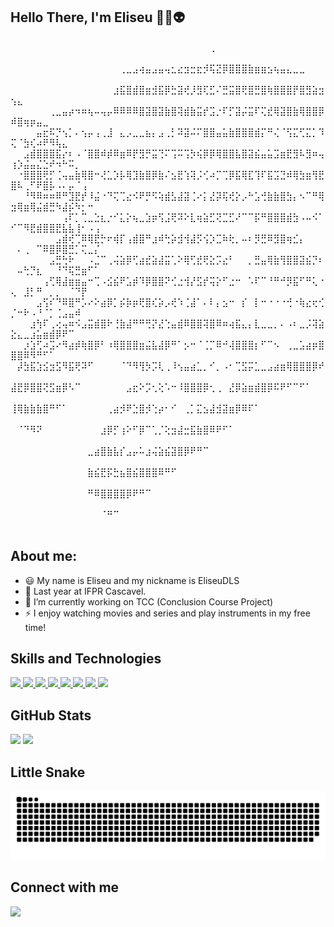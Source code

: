 ## Hello There, I'm Eliseu 🖖🏾👽

⠀⠀⠀⠀⠀⠀⠀⠀⠀⠀⠀⠀⠀⠀⠀⠀⠀⠀⠀⠀⠀⠀⠀⠀⠀⠀⠀⠀⠀⠀⠀⢀⠀⠀⠀⠀⠀⠀⠀⠀⠀⠀⠀⠀⠀⠀⠀⠀⠀⠀⠀⠀⠀⠀⠀⠀⠀⠀⠀⠀⠀⠀⠀
⠀⠀⠀⠀⠀⠀⠀⠀⠀⠀⠀⠀⠀⠀⠀⠀⠀⢀⣀⣠⢴⣤⣠⣤⢤⣂⣔⣲⣒⣖⡺⢯⣝⡿⣿⣿⣿⣷⣶⣶⣢⢦⣤⣄⣀⣀⠀⠀⠀⠀⠀⠀⠀⠀⠀⠀⠀⠀⠀⠀⠀⠀⠀
⠀⠀⠀⠀⠀⠀⠀⠀⠀⠀⠀⠀⠀⠀⠀⠀⣰⣯⣿⣾⣿⣶⣺⣯⡿⣓⣽⢞⡸⣻⢏⣋⠌⣛⣭⣿⢟⣿⣛⣿⢷⣿⣿⣿⡟⣿⣻⣵⣲⢢⣄⠀⠀⠀⠀⠀⠀⠀⠀⠀⠀⠀⠀
⠀⠀⠀⠀⠀⠀⢀⣀⣤⡴⠲⠶⢦⠤⢤⡤⠿⠿⠿⠿⣿⣽⣿⣽⣷⣿⢽⣾⣷⣭⡞⣩⡐⠏⡋⣽⡬⣭⠏⢍⣞⢿⣽⣿⣷⢿⣿⣿⡿⠾⣿⢶⡶⣤⣀⠀⠀⠀⠀⠀⠀⠀⠀
⠀⠀⠀⠀⣤⣖⠯⡙⢢⡁⠄⢢⡤⢠⢀⣸⠀⣄⡠⣀⣀⣦⡄⣠⢀⡃⠽⣽⠬⠍⣿⣿⣤⣥⣷⣿⣿⣿⣾⡍⠛⢌⠈⢫⣍⢋⣍⡁⠹⢍⠈⣳⢎⠴⠟⠻⢧⣄⠀⠀⠀⠀⠀
⠀⠀⣠⣾⣿⣿⣿⣯⡔⠆⠠⠈⣿⣿⠾⡾⠿⣶⠿⡟⣻⡛⣭⢙⠍⢩⠭⢩⡳⢮⡿⡿⢿⣿⣿⣧⣿⣽⣮⣤⣥⣩⣶⣟⣻⠧⣻⠶⢤⢰⡱⣬⣤⣌⣑⠞⠲⠓⠭⡀⠀⠀⠀
⠀⠐⣿⣿⣿⢟⡋⢈⢤⣤⣷⢿⣿⠒⢜⣁⡱⡧⢿⣹⣷⣿⡿⣷⠌⣢⣟⢱⢽⡨⢊⠴⡉⢉⡿⣯⢿⣏⢹⠏⣯⣩⣙⠾⢿⣳⣶⢻⣟⣿⠧⢀⠋⠟⣿⡧⠠⠄⡤⠈⢠⠀⠀
⠀⠀⠘⠻⠿⠶⠶⠿⠛⣹⣟⡞⠸⣬⠐⠙⢍⢉⣔⠪⠟⡛⠫⢵⣾⣣⣼⣽⢈⠔⡅⣜⡽⢯⢞⡕⡠⠓⣡⢚⣷⣷⣿⣳⡄⠢⠉⠛⢿⣲⢿⣶⢿⣬⣾⣛⠳⣼⡮⠳⡂⠒⠀
⠀⠀⠀⠀⠀⠀⠀⠀⢠⠏⡁⢉⣀⣑⣆⡐⠊⣅⡕⢦⣀⣱⡶⢫⣨⢟⠽⠕⣇⢶⣵⣋⢝⣉⣋⠜⠉⠉⡯⠛⣿⣿⣿⣾⣳⠠⠤⠪⠁⠊⠉⠻⣟⣾⣿⣿⣟⣧⣧⢸⠂⠠⢠
⠀⠀⠀⠀⠀⠀⠀⣠⣾⢞⢉⠿⢿⣟⡓⠖⢾⡏⢠⣾⣿⠛⣰⠾⢓⡵⣺⢺⣼⡫⢪⡱⣉⠷⢗⡀⠤⠆⡻⣛⠿⣻⣿⢶⣊⡄⠀⠀⠀⠀⠄⢀⠀⠉⠿⣿⡿⣿⣛⡁⢍⣀⡌
⠀⠀⠀⠀⠀⠀⣠⣛⢓⠗⠀⠀⠠⣈⠉⢀⢬⣵⡿⢋⣴⣞⣵⣼⣭⢁⠕⢿⢋⣞⢟⣕⡩⣔⠃⠀⠀⡀⣛⣤⢿⣷⢻⣿⣿⣽⣮⡙⠆⠀⠤⢓⡙⣆⠀⠀⠘⠙⢯⣛⣶⠋⠁
⠀⠀⠀⠀⠀⢠⢋⢿⣼⣶⣶⣤⠒⢉⠠⣪⣮⠟⣡⡾⠹⡿⣿⣿⠝⢊⣐⢺⡜⣫⡞⢭⡕⠋⣐⠒⠀⠡⠏⠉⠘⠛⠚⡻⣯⠋⠛⢅⠐⢄⠀⣸⡃⠛⠀⡀⡀⠀⠈⠙⡟⠀⠀
⠀⠀⠀⠀⣠⢫⠎⠙⠿⣿⠛⡡⠔⠕⣴⡿⡁⡮⡷⡶⢟⣿⢎⡵⡠⢞⠱⢈⣼⠁⠄⠇⡄⣢⠒⠀⡎⠀⡇⠒⠐⠐⠐⢚⠐⢷⣔⢖⢊⡈⠒⠗⠠⠘⠈⡁⢈⣠⣤⠾⠀⠀⠀
⠀⠀⠀⣰⢳⠏⢀⢔⢤⠶⠪⣠⣭⣾⣿⠗⢘⣷⣼⠛⠛⢛⡝⣜⢑⣤⣾⠿⣿⣿⢽⣿⠿⠶⢴⣯⣄⡄⣇⣀⣀⡀⠄⠠⠆⣀⡨⢽⣵⣕⣄⣀⣰⣥⣶⣾⡿⠟⠉⠀⠀⠀⠀
⠀⠀⡰⣱⢋⠴⣩⠔⠻⣴⡾⢷⣿⡿⠃⠰⢿⣿⣿⣿⣶⣬⣧⣼⡿⠛⠁⡢⠒⠈⢈⡉⠿⠚⢼⣿⣿⣿⡆⠋⠉⠢⠀⢀⣀⣡⣴⡶⣿⣿⣿⠿⠻⠛⠋⠁⠀⠀⠀⠀⠀⠀⠀
⠀⡼⣳⣯⣱⣪⣲⣫⠻⣯⢟⠽⠋⠀⠀⠀⠀⠈⠙⠻⢻⡳⡩⢇⢀⠸⢢⣤⣴⣁⡀⠊⡀⠠⠂⢉⣫⡭⣁⣀⣠⣴⣶⢿⣿⣿⣿⡿⠞⠀⠀⠀⠀⠀⠀⠀⠀⠀⠀⠀⠀⠀⠀
⣼⣟⡿⣿⣿⢝⣫⣶⡿⠣⠉⠀⠀⠀⠀⠀⠀⠀⣠⣖⠕⡩⢂⢕⠡⠒⠸⣿⣿⣿⡿⢂⢀⠀⣜⡿⣵⣶⣾⣿⡿⠯⠟⠋⠉⠋⠁⠀⠀⠀⠀⠀⠀⠀⠀⠀⠀⠀⠀⠀⠀⠀⠀
⢸⢿⣷⣷⣷⣿⠛⠋⠁⠀⠀⠀⠀⠀⠀⢀⣴⡺⠟⣑⣿⡺⢑⡴⠂⠊⠀⢀⡁⣍⣢⣼⣺⣽⣶⡿⠿⠏⠁⠀⠀⠀⠀⠀⠀⠀⠀⠀⠀⠀⠀⠀⠀⠀⠀⠀⠀⠀⠀⠀⠀⠀⠀
⠀⠈⠙⠻⠝⠀⠀⠀⠀⠀⠀⠀⠀⠀⣰⡿⡋⢰⠕⠋⡿⠉⢁⡈⢕⣲⣼⣒⣯⣷⣿⠿⠟⠋⠁⠀⠀⠀⠀⠀⠀⠀⠀⠀⠀⠀⠀⠀⠀⠀⠀⠀⠀⠀⠀⠀⠀⠀⠀⠀⠀⠀⠀
⠀⠀⠀⠀⠀⠀⠀⠀⠀⠀⠀⠀⣀⣴⣿⣷⣧⡎⣠⡤⠥⣰⢬⣵⣮⣽⣿⡿⠟⠛⠉⠀⠀⠀⠀⠀⠀⠀⠀⠀⠀⠀⠀⠀⠀⠀⠀⠀⠀⠀⠀⠀⠀⠀⠀⠀⠀⠀⠀⠀⠀⠀⠀
⠀⠀⠀⠀⠀⠀⠀⠀⠀⠀⠀⠀⣷⣮⣟⡯⣓⣦⣿⣮⣿⣿⣿⠿⠛⠋⠀⠀⠀⠀⠀⠀⠀⠀⠀⠀⠀⠀⠀⠀⠀⠀⠀⠀⠀⠀⠀⠀⠀⠀⠀⠀⠀⠀⠀⠀⠀⠀⠀⠀⠀⠀⠀
⠀⠀⠀⠀⠀⠀⠀⠀⠀⠀⠀⠀⠛⠿⣿⣿⣿⣿⡿⠟⠛⠉⠀⠀⠀⠀⠀⠀⠀⠀⠀⠀⠀⠀⠀⠀⠀⠀⠀⠀⠀⠀⠀⠀⠀⠀⠀⠀⠀⠀⠀⠀⠀⠀⠀⠀⠀⠀⠀⠀⠀⠀⠀
⠀⠀⠀⠀⠀⠀⠀⠀⠀⠀⠀⠀⠀⠀⠈⠛⠉⠀⠀⠀⠀⠀⠀⠀⠀⠀⠀⠀⠀⠀⠀⠀⠀⠀⠀⠀⠀⠀⠀⠀⠀⠀⠀⠀⠀⠀⠀⠀⠀⠀⠀⠀⠀⠀⠀⠀⠀⠀⠀⠀⠀⠀⠀

## About me:

- 😃 My name is Eliseu and my nickname is EliseuDLS
- 📖 Last year at IFPR Cascavel.
- 🔭 I’m currently working on TCC (Conclusion Course Project)
- ⚡ I enjoy watching movies and series and play instruments in my free time!

<h2> Skills and Technologies </h2>
<a href= https://github.com/EliseuDLS?tab=repositories&q=&type=&language=javascript&sort= > <img width ='40px' src ='https://raw.githubusercontent.com/rahulbanerjee26/githubAboutMeGenerator/main/icons/javascript.svg'> </a>
<a href= https://github.com/EliseuDLS?tab=repositories&q=&type=&language=reactjs&sort= > <img width ='45px' src ='https://raw.githubusercontent.com/rahulbanerjee26/githubAboutMeGenerator/main/icons/java.svg'> </a>
<a href= https://github.com/EliseuDLS?tab=repositories&q=&type=&language=reactnative&sort= > <img width ='40px' src ='https://raw.githubusercontent.com/rahulbanerjee26/githubAboutMeGenerator/main/icons/css.svg'> </a>
<a href= https://github.com/EliseuDLS?tab=repositories&q=&type=&language=nodejs&sort= > <img width ='40px' src ='https://raw.githubusercontent.com/rahulbanerjee26/githubAboutMeGenerator/main/icons/html.svg'> </a>
<a href= https://github.com/EliseuDLS?tab=repositories&q=&type=&language=nodejs&sort= > <img width ='39px' src ='https://cdn.jsdelivr.net/gh/devicons/devicon/icons/vscode/vscode-original.svg'> </a>
<a href= https://github.com/EliseuDLS?tab=repositories&q=&type=&language=nodejs&sort= > <img width ='43px' src
='https://cdn.jsdelivr.net/gh/devicons/devicon/icons/jupyter/jupyter-original-wordmark.svg'> </a>
<a href= https://github.com/EliseuDLS?tab=repositories&q=&type=&language=nodejs&sort= > <img width ='43px' src
='https://cdn.jsdelivr.net/gh/devicons/devicon/icons/androidstudio/androidstudio-original.svg'> </a>
<a href= https://github.com/EliseuDLS?tab=repositories&q=&type=&language=nodejs&sort= > <img width ='46px' src
='https://cdn.jsdelivr.net/gh/devicons/devicon/icons/arduino/arduino-original-wordmark.svg'> </a>
                   
<h2> GitHub Stats </h2>
<div>
  <img height="180em" src="https://github-readme-stats.vercel.app/api?username=EliseuDLS&show_icons=true&theme=dark&include_all_commits=true&count_private=true"/>
  <img height="180em" src="https://github-readme-stats-eight-theta.vercel.app/api/top-langs/?username=EliseuDLS&layout=compact&langs_count=8&theme=dark"/>
</div>

<h2> Little Snake </h2>
<p align="center">  
<picture>
  <source
    media="(prefers-color-scheme: dark)"
    srcset="
      https://raw.githubusercontent.com/platane/snk/output/github-contribution-grid-snake-dark.svg
    "
  />
  <source
    media="(prefers-color-scheme: light)"
    srcset="
      https://raw.githubusercontent.com/platane/snk/output/github-contribution-grid-snake.svg
    "
  />
  <img
    alt="github contribution grid snake animation"
    src="https://raw.githubusercontent.com/platane/snk/output/github-contribution-grid-snake-dark.svg"
  />
</picture>
</p>

<h2> Connect with me </h2>
<a href="https://instagram.com/eliseu.dls/" target="_blank"><img src="https://img.shields.io/badge/-Instagram-%23E4405F?style=for-the-badge&logo=instagram&logoColor=white" target="_blank"></a>
